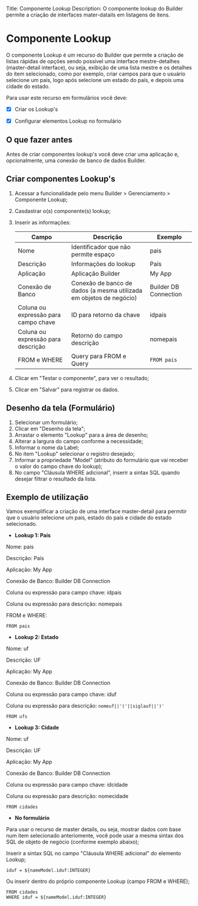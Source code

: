 Title: Componente Lookup
Description: O componente lookup do Builder permite a criação de interfaces mater-datails em listagens de itens.

# Componente Lookup

O componente Lookup é um recurso do Builder que permite a criação de listas rápidas de opções sendo possível uma interface mestre-detalhes (master-detail interface), ou seja, exibição de uma lista mestre e os detalhes do item selecionado, como por exemplo, criar campos para que o usuário selecione um país, logo após selecione um estado do país, e depois uma cidade do estado.

Para usar este recurso em formulários você deve:

* [x] Criar os Lookup's

* [x] Configurar elementos Lookup no formulário

## O que fazer antes

Antes de criar componentes lookup's você deve criar uma aplicação e, opcionalmente, uma conexão de banco de dados Builder.

## Criar componentes Lookup's

1. Acessar a funcionalidade pelo menu Builder > Gerenciamento > Componente Lookup;
2. Casdastrar o(s) componente(s) lookup;
3. Inserir as informações:

    |Campo|Descrição|Exemplo|
    |-----|---------|-------|
    |Nome|Identificador que não permite espaço|pais|
    |Descrição|Informações do lookup|País|
    |Aplicação|Aplicação Builder|My App|
    |Conexão de Banco|Conexão de banco de dados (a mesma utilizada em objetos de negócio)|Builder DB Connection|
    |Coluna ou expressão para campo chave|ID para retorno da chave|idpais|
    |Coluna ou expressão para descrição|Retorno do campo descrição|nomepais|
    |FROM e WHERE|Query para FROM e Query|`FROM pais`|

4. Clicar em "Testar o componente", para ver o resultado;
5. Clicar em "Salvar" para registrar os dados.


## Desenho da tela (Formulário)

1. Selecionar um formulário;
2. Clicar em "Desenho da tela";
3. Arrastar o elemento "Lookup" para a área de desenho;
4. Alterar a largura do campo conforme a necessidade;
5. Informar o nome da Label;
6. No item "Lookup" selecionar o registro desejado;
7. Informar a propriedade "Model" (atributo do formulário que vai receber o valor do campo chave do lookup);
8. No campo "Cláusula WHERE adicional", inserir a sintax SQL quando desejar filtrar o resultado da lista.

## Exemplo de utilização

Vamos exemplificar a criação de uma interface master-detail para permitir que o usuário selecione um país, estado do país e cidade do estado selecionado.

- **Lookup 1: País**

Nome: pais

Descrição: País

Aplicação: My App

Conexão de Banco: Builder DB Connection 

Coluna ou expressão para campo chave: idpais

Coluna ou expressão para descrição: nomepais

FROM e WHERE:

```mysql
FROM pais
```

- **Lookup 2: Estado**

Nome: uf

Descrição: UF

Aplicação: My App

Conexão de Banco: Builder DB Connection 

Coluna ou expressão para campo chave: iduf

Coluna ou expressão para descrição: `nomeuf||'('||siglauf||')'`

``` mysql
FROM ufs
```

- **Lookup 3: Cidade**

Nome: uf

Descrição: UF

Aplicação: My App

Conexão de Banco: Builder DB Connection

Coluna ou expressão para campo chave: idcidade

Coluna ou expressão para descrição: nomecidade

``` mysql
FROM cidades
```

- **No formulário**

Para usar o recurso de master details, ou seja, mostrar dados com base num item selecionado anteriomente, você pode usar a mesma sintax dos SQL de objeto de negócio (conforme exemplo abaixo);

Inserir a sintax SQL no campo "Cláusula WHERE adicional" do elemento Lookup;

``` mysql
iduf = ${nameModel.iduf:INTEGER}
```


Ou inserir dentro do próprio componente Lookup (campo FROM e WHERE);

``` mysql
FROM cidades
WHERE iduf = ${nameModel.iduf:INTEGER}
```
